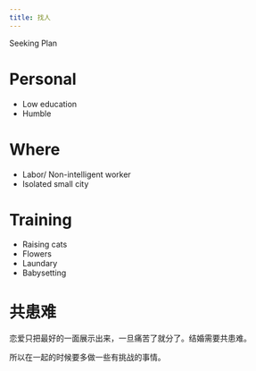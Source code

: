 ```yaml
---
title: 找人
---
```


Seeking Plan

# Personal

- Low education
- Humble

# Where

- Labor/ Non-intelligent worker
- Isolated small city


# Training

- Raising cats
- Flowers
- Laundary
- Babysetting

# 共患难

恋爱只把最好的一面展示出来，一旦痛苦了就分了。结婚需要共患难。

所以在一起的时候要多做一些有挑战的事情。

